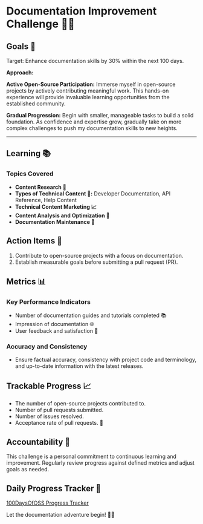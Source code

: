 # Documentation Improvement Challenge 📘🚀

## Goals 🎯

Target: Enhance documentation skills by 30% within the next 100 days.

**Approach:**

**Active Open-Source Participation:**
Immerse myself in open-source projects by actively contributing meaningful work. This hands-on experience will provide invaluable learning opportunities from the established community.

**Gradual Progression:**
Begin with smaller, manageable tasks to build a solid foundation. As confidence and expertise grow, gradually take on more complex challenges to push my documentation skills to new heights.

----

## Learning 📚

### Topics Covered

- **Content Research 📖**
- **Types of Technical Content 🚀:** Developer Documentation, API Reference, Help Content
- **Technical Content Marketing 📈**
- **Content Analysis and Optimization 🔄**
- **Documentation Maintenance 🔧**

## Action Items 🚧

1. Contribute to open-source projects with a focus on documentation.
2. Establish measurable goals before submitting a pull request (PR).

## Metrics 📊

### Key Performance Indicators

- Number of documentation guides and tutorials completed 📚
- Impression of documentation 🌐
- User feedback and satisfaction 🤝

### Accuracy and Consistency

- Ensure factual accuracy, consistency with project code and terminology, and up-to-date information with the latest releases.

## Trackable Progress 📈

- The number of open-source projects contributed to.
- Number of pull requests submitted.
- Number of issues resolved.
- Acceptance rate of pull requests. 🔄

## Accountability 👥

This challenge is a personal commitment to continuous learning and improvement. Regularly review progress against defined metrics and adjust goals as needed.


## Daily Progress Tracker 📝

[100DaysOfOSS Progress Tracker](<https://github.com/Champraise/100-Days-Of-Open-Source/blob/main/progress-tracker.md>)

Let the documentation adventure begin! 🚀📝
